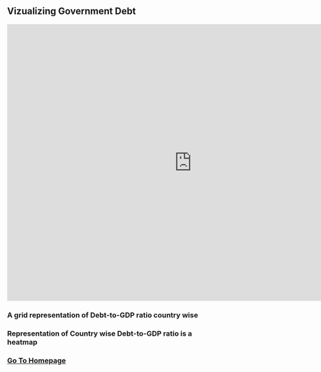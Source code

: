 ## Vizualizing Government Debt

<iframe src="https://data.oecd.org/chart/6v93" width="860" height="645" style="border: 0" mozallowfullscreen="true" webkitallowfullscreen="true" allowfullscreen="true"><a href="https://data.oecd.org/chart/6v93" target="_blank">OECD Chart: General government debt, Total, % of GDP, Annual, 2020</a></iframe>

### A grid representation of Debt-to-GDP ratio country wise

<div class="flourish-embed flourish-chart" data-src="visualisation/7644051"><script src="https://public.flourish.studio/resources/embed.js"></script></div>

### Representation of Country wise Debt-to-GDP ratio is a heatmap

<div class="flourish-embed flourish-heatmap" data-src="visualisation/7675721"><script src="https://public.flourish.studio/resources/embed.js"></script></div>


### [Go To Homepage](../../)

